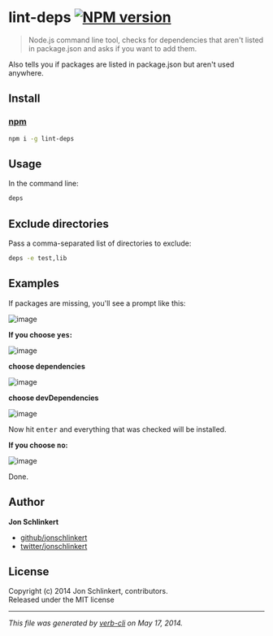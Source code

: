 # lint-deps [![NPM version](https://badge.fury.io/js/lint-deps.png)](http://badge.fury.io/js/lint-deps)

> Node.js command line tool, checks for dependencies that aren't listed in package.json and asks if you want to add them. 

Also tells you if packages are listed in package.json but aren't used anywhere.

## Install

### [npm](npmjs.org)

```bash
npm i -g lint-deps
```

## Usage

In the command line:

```bash
deps
```

## Exclude directories

Pass a comma-separated list of directories to exclude:

```bash
deps -e test,lib
```

## Examples

If packages are missing, you'll see a prompt like this:

![image](https://cloud.githubusercontent.com/assets/383994/2775405/1fb1c12a-cac5-11e3-8192-f379f412ad0a.png)

**If you choose <kbd>yes</kbd>:**

![image](https://cloud.githubusercontent.com/assets/383994/2775413/30b42c56-cac5-11e3-8ace-0999f0a75f48.png)

**choose dependencies**

![image](https://cloud.githubusercontent.com/assets/383994/2775421/43a349be-cac5-11e3-9cc6-20e9a3ae7f26.png)

**choose devDependencies**

![image](https://cloud.githubusercontent.com/assets/383994/2775427/518e5c76-cac5-11e3-8428-56a81dbd3f80.png)

Now hit <kbd>enter</kbd> and everything that was checked will be installed.

**If you choose <kbd>no</kbd>:**

![image](https://cloud.githubusercontent.com/assets/383994/2775436/713003ea-cac5-11e3-9c69-eb3209531ccf.png)

Done.

## Author

**Jon Schlinkert**

+ [github/jonschlinkert](https://github.com/jonschlinkert)
+ [twitter/jonschlinkert](http://twitter.com/jonschlinkert)

## License
Copyright (c) 2014 Jon Schlinkert, contributors.  
Released under the MIT license

***

_This file was generated by [verb-cli](https://github.com/assemble/verb-cli) on May 17, 2014._
